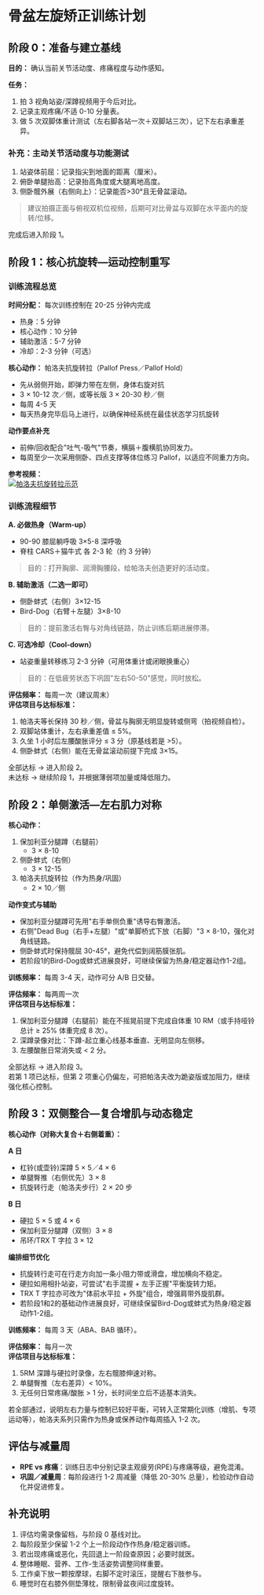 # 骨盆左旋矫正训练计划

## 阶段 0：准备与建立基线

**目的：** 确认当前关节活动度、疼痛程度与动作感知。

**任务：**  
1. 拍 3 视角站姿/深蹲视频用于今后对比。
2. 记录主观疼痛/不适 0-10 分量表。
3. 做 5 次双脚体重计测试（左右脚各站一次＋双脚站三次），记下左右承重差异。

### 补充：主动关节活动度与功能测试  
1. 站姿体前屈：记录指尖到地面的距离（厘米）。  
2. 俯卧单腿抬高：记录抬高角度或大腿离地高度。  
3. 侧卧髋外展（右侧向上）：记录能否>30°且无骨盆滚动。  
> 建议拍摄正面与俯视双机位视频，后期可对比骨盆与双脚在水平面内的旋转/位移。

完成后进入阶段 1。

## 阶段 1：核心抗旋转—运动控制重写

### 训练流程总览
**时间分配：** 每次训练控制在 20-25 分钟内完成
* 热身：5 分钟
* 核心动作：10 分钟
* 辅助激活：5-7 分钟
* 冷却：2-3 分钟（可选）

**核心动作：** 帕洛夫抗旋转拉（Pallof Press／Pallof Hold）
* 先从弱侧开始，即弹力带在左侧，身体右旋对抗
* 3 × 10-12 次／侧，或等长版 3 × 20-30 秒／侧
* 每周 4-5 天
* 每天热身完毕后马上进行，以确保神经系统在最佳状态学习抗旋转

**动作要点补充**  
* 前伸/回收配合"吐气-吸气"节奏，横膈＋腹横肌协同发力。  
* 每周至少一次采用侧卧、四点支撑等体位练习 Pallof，以适应不同重力方向。  

**参考视频：**  
[![帕洛夫抗旋转拉示范](https://img.youtube.com/vi/axgv7H_VQOo/0.jpg)](https://www.youtube.com/watch?v=axgv7H_VQOo)

### 训练流程细节

**A. 必做热身（Warm-up）**  
* 90-90 膝屈躺呼吸 3×5-8 深呼吸
* 脊柱 CARS＋猫牛式 各 2-3 轮（约 3 分钟）
> 目的：打开胸廓、润滑胸腰段，给帕洛夫创造更好的活动度。

**B. 辅助激活（二选一即可）**  
* 侧卧蚌式（右侧）3×12-15
* Bird-Dog（右臂＋左腿）3×8-10  
> 目的：提前激活右臀与对角线链路，防止训练后期进展停滞。

**C. 可选冷却（Cool-down）**  
* 站姿重量转移练习 2-3 分钟（可用体重计或闭眼换重心）  
> 目的：在低疲劳状态下巩固"左右50-50"感觉，同时放松。

**评估频率：** 每周一次（建议周末）  
**评估项目与达标标准：**  
1. 帕洛夫等长保持 30 秒／侧，骨盆与胸廓无明显旋转或侧弯（拍视频自检）。
2. 双脚站体重计，左右承重差值 ≤ 5%。
3. 久坐 1 小时后左腰酸胀评分 ≤ 3 分（原基线若是 >5）。
4. 侧卧蚌式（右侧）能在无骨盆滚动前提下完成 3×15。

全部达标 → 进入阶段 2。  
未达标 → 继续阶段 1，并根据薄弱项加量或降低阻力。

## 阶段 2：单侧激活—左右肌力对称

**核心动作：**
1. 保加利亚分腿蹲（右腿前）
   * 3 × 8-10
2. 侧卧蚌式（右侧）
   * 3 × 12-15
3. 帕洛夫抗旋转拉（作为热身/巩固）
   * 2 × 10／侧

**动作变式与辅助**  
* 保加利亚分腿蹲可先用"右手单侧负重"诱导右臀激活。  
* 右侧"Dead Bug（右手+左腿）"或"单脚桥式下放（右脚）"3 × 8-10，强化对角线链路。  
* 侧卧蚌式时保持髋屈 30-45°，避免代偿到阔筋膜张肌。  
* 若阶段1的Bird-Dog或蚌式进展良好，可继续保留为热身/稳定器动作1-2组。

**训练频率：** 每周 3-4 天，动作可分 A/B 日交替。

**评估频率：** 每两周一次  
**评估项目与达标标准：**
1. 保加利亚分腿蹲（右腿前）能在不摇晃前提下完成自体重 10 RM（或手持哑铃总计 ≥ 25% 体重完成 8 次）。
2. 深蹲录像对比：下蹲-起立重心线基本垂直、无明显向左侧移。
3. 左腰酸胀日常消失或 < 2 分。

全部达标 → 进入阶段 3。  
若第 1 项已达标，但第 2 项重心仍偏左，可把帕洛夫改为跪姿版或加阻力，继续强化核心控制。

## 阶段 3：双侧整合—复合增肌与动态稳定

**核心动作（对称大复合＋右侧着重）：**

**A 日**
* 杠铃(或壶铃)深蹲 5 × 5／4 × 6   
* 单腿臀推（右侧优先）3 × 8  
* 抗旋转行走（帕洛夫步行）2 × 20 步

**B 日**
* 硬拉 5 × 5 或 4 × 6  
* 保加利亚分腿蹲（双侧）3 × 8  
* 吊环/TRX T 字拉 3 × 12

**编排细节优化**  
* 抗旋转行走可在行走方向加一条小阻力带或滑盘，增加横向不稳定。  
* 硬拉如用相扑站姿，可尝试"右手混握 + 左手正握"平衡旋转力矩。  
* TRX T 字拉亦可改为"体前水平拉 + 外旋"组合，增强肩带外旋肌群。  
* 若阶段1和2的基础动作进展良好，可继续保留Bird-Dog或蚌式为热身/稳定器动作1-2组。

**训练频率：** 每周 3 天（ABA、BAB 循环）。

**评估频率：** 每月一次  
**评估项目与达标标准：**
1. 5RM 深蹲与硬拉时录像，左右髋膝伸速对称。
2. 单腿臀推（左右差异）< 10%。
3. 无任何日常疼痛/酸胀 > 1 分，长时间坐立后不适基本消失。

若全部通过，说明左右力量与控制已较好平衡，可转入正常期化训练（增肌、专项运动等），帕洛夫系列只需作为热身或保养动作每周插入 1-2 次。

## 评估与减量周  
* **RPE vs 疼痛**：训练日志中分别记录主观疲劳(RPE)与疼痛等级，避免混淆。  
* **巩固／减量周**：每阶段进行 1-2 周减量（降低 20-30% 总量），检验动作自动化并促进修复。  

## 补充说明
1. 评估均需录像留档，与阶段 0 基线对比。
2. 每阶段至少保留 1-2 个上一阶段动作作热身/稳定器训练。
3. 若出现疼痛或恶化，先回退上一阶段查原因；必要时就医。
4. 整体睡眠、营养、工作-生活姿势调整同样重要。
5. 工作桌下放一颗按摩球，右脚不定时滚压，提醒右下肢参与。  
6. 睡觉时在右膝外侧垫薄枕，限制骨盆夜间过度旋转。